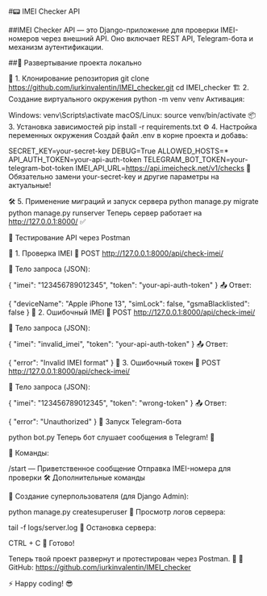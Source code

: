 #📟 IMEI Checker API

##IMEI Checker API — это Django-приложение для проверки IMEI-номеров через внешний API. Оно включает REST API, Telegram-бота и механизм аутентификации.

##🚀 Развертывание проекта локально

🔧 1. Клонирование репозитория
git clone https://github.com/iurkinvalentin/IMEI_checker.git
cd IMEI_checker
🏗 2. Создание виртуального окружения
python -m venv venv
Активация:

Windows:
venv\Scripts\activate
macOS/Linux:
source venv/bin/activate
📦 3. Установка зависимостей
pip install -r requirements.txt
⚙️ 4. Настройка переменных окружения
Создай файл .env в корне проекта и добавь:

SECRET_KEY=your-secret-key
DEBUG=True
ALLOWED_HOSTS=*
API_AUTH_TOKEN=your-api-auth-token
TELEGRAM_BOT_TOKEN=your-telegram-bot-token
IMEI_API_URL=https://api.imeicheck.net/v1/checks
🔹 Обязательно замени your-secret-key и другие параметры на актуальные!

🛠 5. Применение миграций и запуск сервера
python manage.py migrate
python manage.py runserver
Теперь сервер работает на http://127.0.0.1:8000/ ✅

🎯 Тестирование API через Postman

📌 1. Проверка IMEI
📍 POST http://127.0.0.1:8000/api/check-imei/

📩 Тело запроса (JSON):

{
  "imei": "123456789012345",
  "token": "your-api-auth-token"
}
📤 Ответ:

{
  "deviceName": "Apple iPhone 13",
  "simLock": false,
  "gsmaBlacklisted": false
}
📌 2. Ошибочный IMEI
📍 POST http://127.0.0.1:8000/api/check-imei/

📩 Тело запроса (JSON):

{
  "imei": "invalid_imei",
  "token": "your-api-auth-token"
}
📤 Ответ:

{
  "error": "Invalid IMEI format"
}
📌 3. Ошибочный токен
📍 POST http://127.0.0.1:8000/api/check-imei/

📩 Тело запроса (JSON):

{
  "imei": "123456789012345",
  "token": "wrong-token"
}
📤 Ответ:

{
  "error": "Unauthorized"
}
🤖 Запуск Telegram-бота

python bot.py
Теперь бот слушает сообщения в Telegram! 📲

💬 Команды:

/start — Приветственное сообщение
Отправка IMEI-номера для проверки
🛠 Дополнительные команды

📍 Создание суперпользователя (для Django Admin):

python manage.py createsuperuser
📍 Просмотр логов сервера:

tail -f logs/server.log
📍 Остановка сервера:

CTRL + C
🏁 Готово!

Теперь твой проект развернут и протестирован через Postman. 🚀
📍 GitHub: https://github.com/iurkinvalentin/IMEI_checker

⚡ Happy coding! 😎
